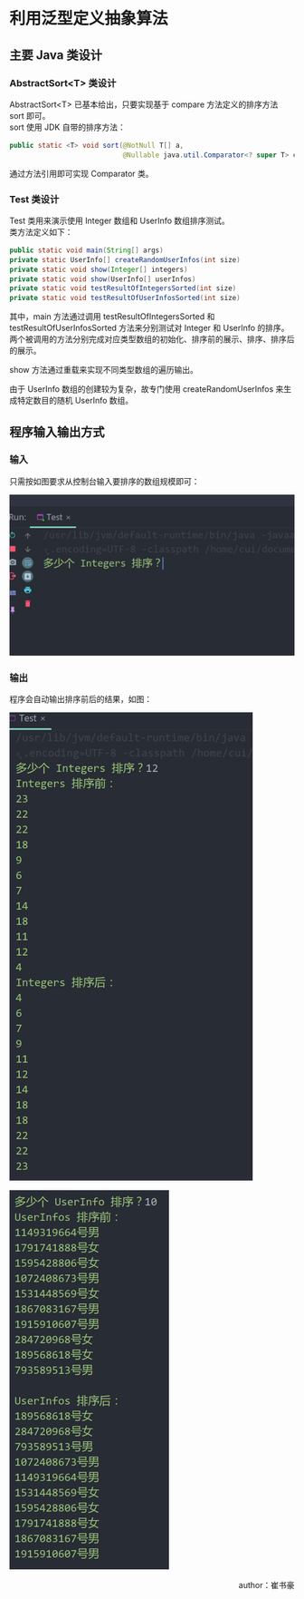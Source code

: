 # 利用泛型定义抽象算法

## 主要 Java 类设计

### AbstractSort\<T> 类设计

AbstractSort\<T> 已基本给出，只要实现基于 compare 方法定义的排序方法 sort 即可。  
sort 使用 JDK 自带的排序方法：

```java
public static <T> void sort(@NotNull T[] a,
                            @Nullable java.util.Comparator<? super T> c)
```

通过方法引用即可实现 Comparator 类。

### Test 类设计

Test 类用来演示使用 Integer 数组和 UserInfo 数组排序测试。  
类方法定义如下：

```java
public static void main(String[] args)
private static UserInfo[] createRandomUserInfos(int size)
private static void show(Integer[] integers)
private static void show(UserInfo[] userInfos)
private static void testResultOfIntegersSorted(int size)
private static void testResultOfUserInfosSorted(int size)
```

其中，main 方法通过调用 testResultOfIntegersSorted 和 testResultOfUserInfosSorted 方法来分别测试对 Integer 和 UserInfo 的排序。两个被调用的方法分别完成对应类型数组的初始化、排序前的展示、排序、排序后的展示。

show 方法通过重载来实现不同类型数组的遍历输出。

由于 UserInfo 数组的创建较为复杂，故专门使用 createRandomUserInfos 来生成特定数目的随机  UserInfo 数组。

## 程序输入输出方式

### 输入

只需按如图要求从控制台输入要排序的数组规模即可：

![image-20191101190904048](./Picture/document/image-20191101190904048.png)

### 输出

程序会自动输出排序前后的结果，如图：

![image-20191101191114961](./Picture/document/image-20191101191114961.png)

![image-20191101191130627](./Picture/document/image-20191101191130627.png)

<p align="right">author：崔书豪</p>